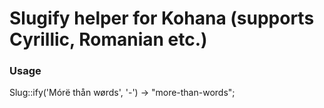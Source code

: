 # Slugify helper for Kohana (supports Cyrillic, Romanian etc.)

### Usage

Slug::ify('Mórë thån wørds', '-') -> "more-than-words";
